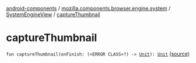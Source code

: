 [android-components](../../index.md) / [mozilla.components.browser.engine.system](../index.md) / [SystemEngineView](index.md) / [captureThumbnail](./capture-thumbnail.md)

# captureThumbnail

`fun captureThumbnail(onFinish: (<ERROR CLASS>?) -> `[`Unit`](https://kotlinlang.org/api/latest/jvm/stdlib/kotlin/-unit/index.html)`): `[`Unit`](https://kotlinlang.org/api/latest/jvm/stdlib/kotlin/-unit/index.html) [(source)](https://github.com/mozilla-mobile/android-components/blob/master/components/browser/engine-system/src/main/java/mozilla/components/browser/engine/system/SystemEngineView.kt#L665)